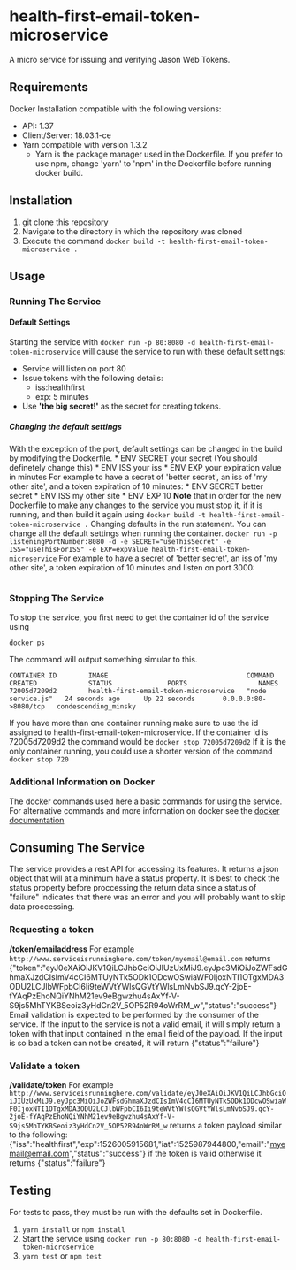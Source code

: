 # health-first-email-token-microservice
A micro service for issuing and verifying Jason Web Tokens.
## Requirements
Docker Installation compatible with the following versions:
   * API: 1.37
   * Client/Server: 18.03.1-ce
   * Yarn compatible with version 1.3.2
      * Yarn is the package manager used in the Dockerfile. If you prefer to use npm, change 'yarn' to 'npm' in the Dockerfile before running docker build.
## Installation
1. git clone this repository
2. Navigate to the directory in which the repository was cloned
3. Execute the command ```docker build -t health-first-email-token-microservice .```
## Usage
### Running The Service
#### Default Settings
   Starting the service with ```docker run -p 80:8080 -d health-first-email-token-microservice``` will cause the service to run with these default settings:
   * Service will listen on port 80
   * Issue tokens with the following details:
      * iss:healthfirst
      * exp: 5 minutes
   * Use **'the big secret!'** as the secret for creating tokens.
##### Changing the default settings
   With the exception of the port, default settings can be changed in the build by modifying the Dockerfile.
      * ENV SECRET your secret (You should definetely change this)
      * ENV ISS your iss
      * ENV EXP your expiration value in minutes
   For example to have a secret of 'better secret', an iss of 'my other site', and a token expiration of 10 minutes:
      * ENV SECRET better secret
      * ENV ISS my other site
      * ENV EXP 10
   **Note** that in order for the new Dockerfile to make any changes to the service you must stop it, if it is running, and then build it again using ```docker build -t health-first-email-token-microservice .```
   Changing defaults in the run statement.
   You can change all the default settings when running the container.
      ```
      docker run -p listeningPortNumber:8080 -d -e SECRET="useThisSecret" -e ISS="useThisForISS" -e EXP=expValue health-first-email-token-microservice
      ```
   For example to have a secret of 'better secret', an iss of 'my other site', a token expiration of 10 minutes and listen on port 3000:
   ```docker run -p 3000:8080 -d -e SECRET="better secret" -e ISS="my other site" -e EXP=10 health-first-email-token-microservice
   ```

### Stopping The Service
To stop the service, you first need to get the container id of the service using
```
docker ps
```
   The command will output something simular to this.
```
CONTAINER ID        IMAGE                                   COMMAND             CREATED             STATUS              PORTS                  NAMES
72005d7209d2        health-first-email-token-microservice   "node service.js"   24 seconds ago      Up 22 seconds       0.0.0.0:80->8080/tcp   condescending_minsky
```
If you have more than one container running make sure to use the id assigned to health-first-email-token-microservice.
   If the container id is 72005d7209d2 the command would be ```docker stop 72005d7209d2``` If it is the only container running, you could use a shorter version of the command ```docker stop 720```
### Additional Information on Docker
The docker commands used here a basic commands for using the service. For alternative commands and more information on docker see the [docker documentation](https://docs.docker.com)

## Consuming The Service
The service provides a rest API for accessing its features. It returns a json object that will at a minimum have a status property. It is best to check the status property before proccessing the return data since a status of "failure" indicates that there was an error and you will probably want to skip data proccessing.
### Requesting a token
**/token/emailaddress**
   For example
   ```http://www.serviceisrunninghere.com/token/myemail@email.com```
   returns {"token":"eyJ0eXAiOiJKV1QiLCJhbGciOiJIUzUxMiJ9.eyJpc3MiOiJoZWFsdGhmaXJzdCIsImV4cCI6MTUyNTk5ODk1ODcwOSwiaWF0IjoxNTI1OTgxMDA3ODU2LCJlbWFpbCI6Ii9teWVtYWlsQGVtYWlsLmNvbSJ9.qcY-2joE-fYAqPzEhoNQiYNhM21ev9eBgwzhu4sAxYf-V-S9js5MhTYKBSeoiz3yHdCn2V_5OP52R94oWrRM_w","status":"success"}
Email validation is expected to be performed by the consumer of the service. If the input to the service is not a valid email, it will simply return a token with that input contained in the email field of the payload. If the input is so bad a token can not be created, it will return {"status":"failure"}
### Validate a token
**/validate/token**
   For example
   ```http://www.serviceisrunninghere.com/validate/eyJ0eXAiOiJKV1QiLCJhbGciOiJIUzUxMiJ9.eyJpc3MiOiJoZWFsdGhmaXJzdCIsImV4cCI6MTUyNTk5ODk1ODcwOSwiaWF0IjoxNTI1OTgxMDA3ODU2LCJlbWFpbCI6Ii9teWVtYWlsQGVtYWlsLmNvbSJ9.qcY-2joE-fYAqPzEhoNQiYNhM21ev9eBgwzhu4sAxYf-V-S9js5MhTYKBSeoiz3yHdCn2V_5OP52R94oWrRM_w```
   returns a token payload similar to the following:
          {"iss":"healthfirst","exp":1526005915681,"iat":1525987944800,"email":"myemail@email.com","status":"success"}
   if the token is valid
   otherwise it returns {"status":"failure"}

## Testing
For tests to pass, they must be run with the defaults set in Dockerfile.
   1. ```yarn install``` or ```npm install```
   2. Start the service using ```docker run -p 80:8080 -d health-first-email-token-microservice```
   3. ```yarn test``` or ```npm test```